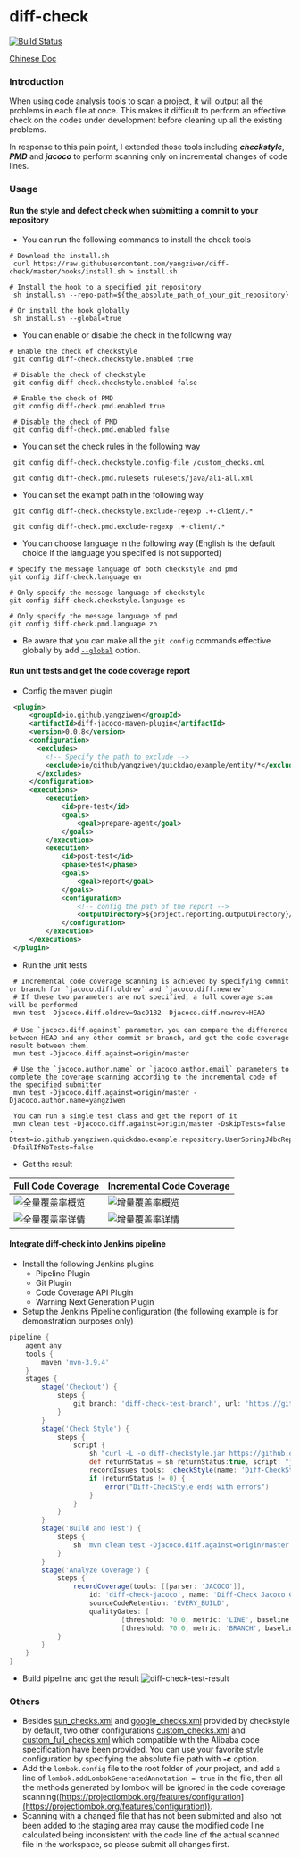 # diff-check

[![Build Status](https://www.travis-ci.com/yangziwen/diff-check.svg?branch=master)](https://www.travis-ci.com/yangziwen/diff-check)

[Chinese Doc](https://github.com/yangziwen/diff-check/blob/master/README_CN.md)
### Introduction
When using code analysis tools to scan a project, it will output all the problems in each file at once. This makes it difficult to perform an effective check on the codes under development before cleaning up all the existing problems.

In response to this pain point, I extended those tools including ***checkstyle***, ***PMD*** and ***jacoco*** to perform scanning only on incremental changes of code lines.

### Usage
#### Run the style and defect check when submitting a commit to your repository
* You can run the following commands to install the check tools
```Shell
# Download the install.sh
 curl https://raw.githubusercontent.com/yangziwen/diff-check/master/hooks/install.sh > install.sh

# Install the hook to a specified git repository
 sh install.sh --repo-path=${the_absolute_path_of_your_git_repository}

# Or install the hook globally
 sh install.sh --global=true
```

* You can enable or disable the check in the following way
```Shell
# Enable the check of checkstyle
 git config diff-check.checkstyle.enabled true
 
 # Disable the check of checkstyle
 git config diff-check.checkstyle.enabled false
 
 # Enable the check of PMD
 git config diff-check.pmd.enabled true
 
 # Disable the check of PMD
 git config diff-check.pmd.enabled false
```

* You can set the check rules in the following way
```Shell
 git config diff-check.checkstyle.config-file /custom_checks.xml
 
 git config diff-check.pmd.rulesets rulesets/java/ali-all.xml
```

* You can set the exampt path in the following way
```Shell
 git config diff-check.checkstyle.exclude-regexp .+-client/.*
 
 git config diff-check.pmd.exclude-regexp .+-client/.*
```

* You can choose language in the following way 
  (English is the default choice if the language you specified is not supported)
```Shell
# Specify the message language of both checkstyle and pmd
git config diff-check.language en

# Only specify the message language of checkstyle
git config diff-check.checkstyle.language es

# Only specify the message language of pmd
git config diff-check.pmd.language zh

```
* Be aware that you can make all the  `git config` commands effective globally by add [`--global`](https://git-scm.com/docs/git-config) option.

#### Run unit tests and get the code coverage report

* Config the maven plugin
```Xml
 <plugin>
     <groupId>io.github.yangziwen</groupId>
     <artifactId>diff-jacoco-maven-plugin</artifactId>
     <version>0.0.8</version>
     <configuration>
       <excludes>
         <!-- Specify the path to exclude -->
         <exclude>io/github/yangziwen/quickdao/example/entity/*</exclude>
       </excludes>
     </configuration>
     <executions>
         <execution>
             <id>pre-test</id>
             <goals>
                 <goal>prepare-agent</goal>
             </goals>
         </execution>
         <execution>
             <id>post-test</id>
             <phase>test</phase>
             <goals>
                 <goal>report</goal>
             </goals>
             <configuration>
                 <!-- config the path of the report -->
                 <outputDirectory>${project.reporting.outputDirectory}/jacoco-diff</outputDirectory>
             </configuration>
         </execution>
     </executions>
 </plugin>
```

* Run the unit tests
```Shell
 # Incremental code coverage scanning is achieved by specifying commit or branch for `jacoco.diff.oldrev` and `jacoco.diff.newrev`
 # If these two parameters are not specified, a full coverage scan will be performed
 mvn test -Djacoco.diff.oldrev=9ac9182 -Djacoco.diff.newrev=HEAD
 
 # Use `jacoco.diff.against` parameter，you can compare the difference between HEAD and any other commit or branch, and get the code coverage result between them. 
 mvn test -Djacoco.diff.against=origin/master

 # Use the `jacoco.author.name` or `jacoco.author.email` parameters to complete the coverage scanning according to the incremental code of the specified submitter
 mvn test -Djacoco.diff.against=origin/master -Djacoco.author.name=yangziwen
 
 You can run a single test class and get the report of it
 mvn clean test -Djacoco.diff.against=origin/master -DskipTests=false -Dtest=io.github.yangziwen.quickdao.example.repository.UserSpringJdbcRepositoryTest -DfailIfNoTests=false
```

* Get the result

Full Code Coverage | Incremental Code Coverage
-|-
![全量覆盖率概览](https://raw.githubusercontent.com/wiki/yangziwen/diff-check/jacoco-images/full-coverage-summary.png) | ![增量覆盖率概览](https://raw.githubusercontent.com/wiki/yangziwen/diff-check/jacoco-images/incremental-coverage-summary.png)
![全量覆盖率详情](https://raw.githubusercontent.com/wiki/yangziwen/diff-check/jacoco-images/full-coverage-detail.png) | ![增量覆盖率详情](https://raw.githubusercontent.com/wiki/yangziwen/diff-check/jacoco-images/incremental-coverage-detail.png)

#### Integrate diff-check into Jenkins pipeline
* Install the following Jenkins plugins
    * Pipeline Plugin
    * Git Plugin
    * Code Coverage API Plugin
    * Warning Next Generation Plugin
* Setup the Jenkins Pipeline configuration (the following example is for demonstration purposes only)
```groovy
pipeline {  
    agent any
    tools {
        maven 'mvn-3.9.4'
    }
    stages {
        stage('Checkout') {
            steps {
                git branch: 'diff-check-test-branch', url: 'https://github.com/yangziwen/quick-dao'
            }
        }
        stage('Check Style') {
            steps {
                script {
                    sh "curl -L -o diff-checkstyle.jar https://github.com/yangziwen/diff-check/releases/download/0.0.8/diff-checkstyle.jar"
                    def returnStatus = sh returnStatus:true, script: "java -jar ./diff-checkstyle.jar -c /custom_checks.xml ${WORKSPACE} --git-dir ${WORKSPACE} --base-rev=origin/master -f xml -o ${WORKSPACE}/checkstyle-result.xml"
                    recordIssues tools: [checkStyle(name: 'Diff-CheckStyle', pattern: '**/checkstyle-result.xml', reportEncoding: 'UTF-8')]
                    if (returnStatus != 0) {
                        error("Diff-CheckStyle ends with errors")
                    }
                }
            }
        }
        stage('Build and Test') {  
            steps {  
                sh 'mvn clean test -Djacoco.diff.against=origin/master'  
            }  
        }
        stage('Analyze Coverage') {  
            steps {  
                recordCoverage(tools: [[parser: 'JACOCO']],
                    id: 'diff-check-jacoco', name: 'Diff-Check Jacoco Coverage',
                    sourceCodeRetention: 'EVERY_BUILD',
                    qualityGates: [
                            [threshold: 70.0, metric: 'LINE', baseline: 'PROJECT', unstable: true],
                            [threshold: 70.0, metric: 'BRANCH', baseline: 'PROJECT', unstable: true]])
            }  
        }   
    }
}
```
* Build pipeline and get the result
![diff-check-test-result](https://github.com/yangziwen/diff-check/assets/5212414/3a11da06-fc7e-4aad-845f-2f9d8d00f338)

### Others
* Besides [sun_checks.xml](https://github.com/checkstyle/checkstyle/blob/master/src/main/resources/sun_checks.xml) and [google_checks.xml](https://github.com/checkstyle/checkstyle/blob/master/src/main/resources/google_checks.xml) provided by checkstyle by default, two other configurations [custom_checks.xml](https://github.com/yangziwen/diff-check/blob/master/diff-checkstyle/src/main/resources/custom_checks.xml) and [custom_full_checks.xml](https://github.com/yangziwen/diff-check/blob/master/diff-checkstyle/src/main/resources/custom_full_checks.xml) which compatible with the Alibaba code specification have been provided. You can use your favorite style configuration by specifying the absolute file path with <b>-c</b> option.
* Add the `lombok.config` file to the root folder of your project, and add a line of `lombok.addLombokGeneratedAnnotation = true` in the file, then all the methods generated by lombok will be ignored in the code coverage scanning([https://projectlombok.org/features/configuration](https://projectlombok.org/features/configuration)).
* Scanning with a changed file that has not been submitted and also not been added to the staging area may cause the modified code line calculated being inconsistent with the code line of the actual scanned file in the workspace, so please submit all changes first.
